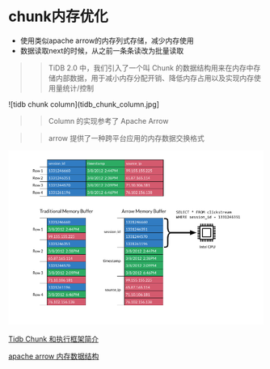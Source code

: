 


# chunk内存优化 

* 使用类似apache arrow的内存列式存储，减少内存使用
* 数据读取next的时候，从之前一条条读改为批量读取

>> TiDB 2.0 中，我们引入了一个叫 Chunk 的数据结构用来在内存中存储内部数据，用于减小内存分配开销、降低内存占用以及实现内存使用量统计/控制

![tidb chunk column](tidb_chunk_column.jpg]

>> Column 的实现参考了 Apache Arrow

>> arrow 提供了一种跨平台应用的内存数据交换格式

![apache arrow](apache_arrow_memory_data_format.png)

[Tidb Chunk 和执行框架简介](https://zhuanlan.zhihu.com/p/38095421)

[apache arrow 内存数据结构](https://www.cnblogs.com/smartloli/p/6367719.html)

